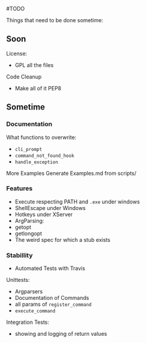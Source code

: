 #TODO

Things that need to be done sometime:


## Soon


License:
*   GPL all the files

Code Cleanup
*   Make all of it PEP8

## Sometime


### Documentation
What functions to overwrite:
*   `cli_prompt`
*   `command_not_found_hook`
*   `handle_exception`

More Examples
Generate Examples.md from scripts/


### Features

*   Execute respecting PATH and `.exe` under windows
*   ShellEscape under Windows
*   Hotkeys under XServer
*   ArgParsing:
*   getopt
*   getlongopt
*   The weird spec for which a stub exists

### Stabillity

*   Automated Tests with Travis

Unittests:
*   Argparsers
*   Documentation of Commands
*   all params of `register_command`
*   `execute_command`


Integration Tests:
*   showing and logging of return values


